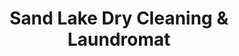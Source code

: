 ---
title: "Sand Lake Dry Cleaning & Laundromat"
url: /west-sand-lake/sand-lake-dry-cleaning-and-laundromat/
shop: laundry
---